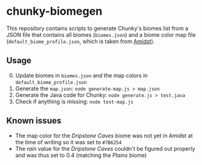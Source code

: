 # chunky-biomegen

This repository contains scripts to generate Chunky's biomes list from a JSON file that contains all biomes (`biomes.json`) and a biome color map file (`default_biome_profile.json`, which is taken from [Amidst](https://github.com/toolbox4minecraft/amidst/blob/master/src/main/resources/amidst/mojangapi/default_biome_profile.json)).

## Usage

0. Update biomes in `biomes.json` and the map colors in `default_biome_profile.json`
1. Generate the `map.json`: `node generate-map.js > map.json`
2. Generate the Java code for Chunky: `node generate.js > test.java`
3. Check if anything is missing: `node test-map.js`

## Known issues

- The map color for the _Dripstone Caves_ biome was not yet in Amidst at the time of writing so it was set to `#7B6254`
- The _rain_ value for the _Dripstone Caves_ couldn't be figured out properly and was thus set to 0.4 (matching the _Plains_ biome)
